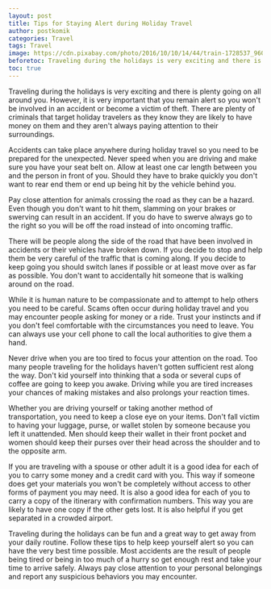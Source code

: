 ```yaml
---
layout: post
title: Tips for Staying Alert during Holiday Travel
author: postkomik
categories: Travel
tags: Travel
image: https://cdn.pixabay.com/photo/2016/10/10/14/44/train-1728537_960_720.jpg
beforetoc: Traveling during the holidays is very exciting and there is plenty going on all around you. However, it is very important that you remain alert so you won't be involved in an accident or become a victim of theft. There are plenty of criminals that target holiday travelers as they know they are likely to have money on them and they aren't always paying attention to their surroundings.
toc: true
---
```



Traveling during the holidays is very exciting and there is plenty going on all around you. However, it is very important that you remain alert so you won't be involved in an accident or become a victim of theft. There are plenty of criminals that target holiday travelers as they know they are likely to have money on them and they aren't always paying attention to their surroundings.

Accidents can take place anywhere during holiday travel so you need to be prepared for the unexpected. Never speed when you are driving and make sure you have your seat belt on. Allow at least one car length between you and the person in front of you. Should they have to brake quickly you don't want to rear end them or end up being hit by the vehicle behind you. 

Pay close attention for animals crossing the road as they can be a hazard. Even though you don't want to hit them, slamming on your brakes or swerving can result in an accident. If you do have to swerve always go to the right so you will be off the road instead of into oncoming traffic. 

There will be people along the side of the road that have been involved in accidents or their vehicles have broken down. If you decide to stop and help them be very careful of the traffic that is coming along. If you decide to keep going you should switch lanes if possible or at least move over as far as possible. You don't want to accidentally hit someone that is walking around on the road.

While it is human nature to be compassionate and to attempt to help others you need to be careful. Scams often occur during holiday travel and you may encounter people asking for money or a ride. Trust your instincts and if you don't feel comfortable with the circumstances you need to leave.  You can always use your cell phone to call the local authorities to give them a hand. 

Never drive when you are too tired to focus your attention on the road. Too many people traveling for the holidays haven't gotten sufficient rest along the way. Don't kid yourself into thinking that a soda or several cups of coffee are going to keep you awake. Driving while you are tired increases your chances of making mistakes and also prolongs your reaction times.

Whether you are driving yourself or taking another method of transportation, you need to keep a close eye on your items. Don't fall victim to having your luggage, purse, or wallet stolen by someone because you left it unattended. Men should keep their wallet in their front pocket and women should keep their purses over their head across the shoulder and to the opposite arm.

If you are traveling with a spouse or other adult it is a good idea for each of you to carry some money and a credit card with you. This way if someone does get your materials you won't be completely without access to other forms of payment you may need. It is also a good idea for each of you to carry a copy of the itinerary with confirmation numbers. This way you are likely to have one copy if the other gets lost. It is also helpful if you get separated in a crowded airport. 

Traveling during the holidays can be fun and a great way to get away from your daily routine. Follow these tips to help keep yourself alert so you can have the very best time possible. Most accidents are the result of people being tired or being in too much of a hurry so get enough rest and take your time to arrive safely. Always pay close attention to your personal belongings and report any suspicious behaviors you may encounter. 


